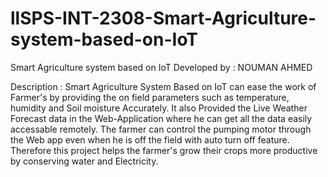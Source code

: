 # llSPS-INT-2308-Smart-Agriculture-system-based-on-IoT
Smart Agriculture system based on IoT
Developed by : NOUMAN AHMED

Description : Smart Agriculture System Based on IoT can ease the work of Farmer's by providing the on field parameters such as temperature, humidity and Soil moisture Accurately. It also Provided the Live Weather Forecast data in the Web-Application where he can get all the data easily accessable remotely. The farmer can control the pumping motor through the Web app even when he is off the field with auto turn off feature. Therefore this project helps the farmer's grow their crops more productive by conserving water and Electricity.
